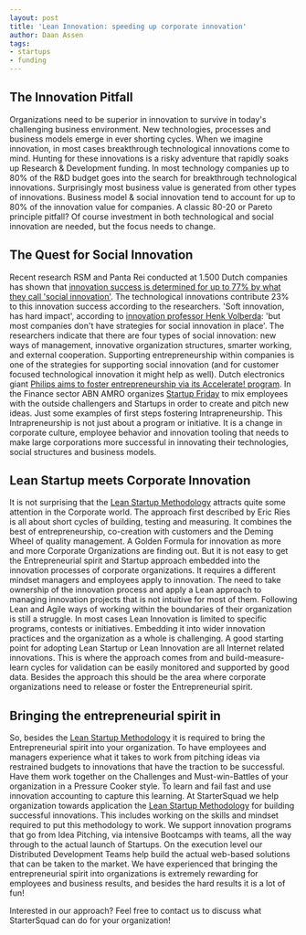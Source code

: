 ```yaml
---
layout: post
title: 'Lean Innovation: speeding up corporate innovation'
author: Daan Assen
tags:
- startups
- funding
---
```

## The Innovation Pitfall
Organizations need to be superior in innovation to survive in today's challenging business environment. New technologies, processes and business models emerge in ever shorting cycles. When we imagine innovation, in most cases breakthrough technological innovations come to mind. Hunting for these innovations is a risky adventure that rapidly soaks up Research & Development funding. In most technology companies up to 80% of the R&D budget goes into the search for breakthrough technological innovations. Surprisingly most business value is generated from other types of innovations. Business model & social innovation tend to account for up to 80% of the innovation value for companies. A classic 80-20 or Pareto principle pitfall? Of course investment in both technological and social innovation are needed, but the focus needs to change.

## The Quest for Social Innovation
Recent research RSM and Panta Rei conducted at 1.500 Dutch companies has shown that [innovation success is determined
 for up to 77% by what they call 'social innovation']( http://www.scienceguide.nl/media/1665145/volledig_rapport_innovatie_en_concurrentiemonitor_topsectoren_panteia-rsm.pdf). The technological innovations contribute 23% to this
 innovation success according to the researchers. 'Soft innovation, has hard impact', according to [innovation professor Henk Volberda](http://www.erasmusinnovatiemonitor.nl/over_ons/over_het_team/henk_volberda/): 'but most companies don't have strategies for social innovation in place'. The researchers indicate that there are four types of social innovation: new ways of management, innovative organization structures, smarter working,
and external cooperation. Supporting entrepreneurship within companies is one of the strategies for supporting social innovation (and for customer focused technological innovation it might help as well). Dutch electronics giant [Philips aims to foster entrepreneurship via its Accelerate! program](http://www.youtube.com/watch?v=KhJuc4GECLk). In the Finance sector ABN AMRO organizes [Startup
Friday](http://www.dialogueshouse.nl/start-up-friday-december-virtuele-betaalmiddelen/) to mix employees with the outside challengers and Startups in order to create and pitch new ideas. Just some examples of first steps fostering Intrapreneurship. This Intrapreneurship is not just about a program or initiative. It is a change in corporate culture, employee behavior and innovation tooling that needs to make large corporations more successful in innovating their technologies, social structures and business models.

## Lean Startup meets Corporate Innovation
It is not surprising that the [Lean Startup Methodology](http://theleanstartup.com/) attracts quite some attention in the Corporate world. The approach first described by Eric Ries is all about short cycles of building, testing and measuring. It combines the best of entrepreneurship, co-creation with customers and the Deming Wheel of quality management. A Golden Formula for innovation as more and more Corporate Organizations are finding out. But it is not easy to get the Entrepreneurial spirit and Startup approach embedded into the innovation processes of corporate organizations. It requires a different mindset managers and employees apply to innovation. The need to take ownership of the innovation process and apply a Lean approach to managing innovation projects that is not intuitive for most of them. Following Lean and Agile ways of working within the boundaries of their organization is still a struggle. In most cases Lean Innovation is limited to specific programs, contests or initiatives. Embedding it into wider innovation practices and the organization as a whole is challenging. A good starting point for adopting Lean Startup or Lean Innovation are all Internet related innovations. This is where the approach comes from and build-measure-learn cycles for validation can be easily monitored and supported by good data. Besides the approach this should be the area where corporate organizations need to release or foster the Entrepreneurial spirit.

## Bringing the entrepreneurial spirit in
So, besides the [Lean Startup Methodology](http://theleanstartup.com/) it is required to bring the Entrepreneurial spirit into your organization. To have employees and managers experience what it takes to work from pitching ideas via restrained budgets to innovations that have the traction to be successful. Have them work together on the Challenges and Must-win-Battles of your organization in a Pressure Cooker style. To learn and fail fast and use innovation accounting to capture this learning. At StarterSquad we help organization towards application the [Lean Startup Methodology](http://theleanstartup.com/) for building successful innovations. This includes working on the skills and mindset required to put this methodology to work. We support innovation programs that go from Idea Pitching, via intensive Bootcamps with teams, all the way through to the actual launch of Startups. On the execution level our Distributed Development Teams help build the actual web-based solutions that can be taken to the market. We have experienced that bringing the entrepreneurial spirit into organizations is extremely rewarding for employees and business results, and besides the hard results it is a lot of fun!

Interested in our approach? Feel free to contact us to discuss what StarterSquad can do for your organization!